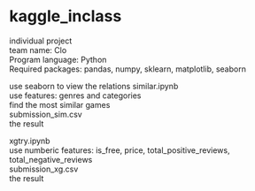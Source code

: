 # kaggle_inclass
individual project  
team name: Clo  
Program language: Python  
Required packages: pandas, numpy, sklearn, matplotlib, seaborn  
  
use seaborn to view the relations
similar.ipynb  
use features: genres and categories  
find the most similar games  
submission_sim.csv  
the result  
  
xgtry.ipynb  
use numberic features: is_free, price, total_positive_reviews, total_negative_reviews  
submission_xg.csv  
the result  
